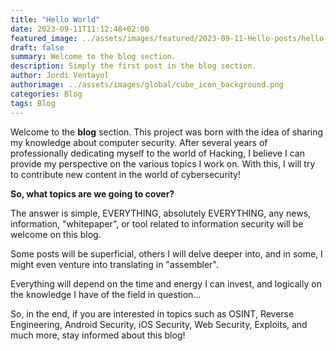 ```yaml
---
title: "Hello World"
date: 2023-09-11T11:12:48+02:00
featured_image: ../assets/images/featured/2023-09-11-Hello-posts/hello_world2.jpeg
draft: false
summary: Welcome to the blog section.
description: Simply the first post in the blog section.
author: Jordi Ventayol
authorimage: ../assets/images/global/cube_icon_background.png
categories: Blog
tags: Blog
---
```


Welcome to the **blog** section. This project was born with the idea of sharing my knowledge about computer security. After several years of professionally dedicating myself to the world of Hacking, I believe I can provide my perspective on the various topics I work on. With this, I will try to contribute new content in the world of cybersecurity!

**So, what topics are we going to cover?**

The answer is simple, EVERYTHING, absolutely EVERYTHING, any news, information, "whitepaper", or tool related to information security will be welcome on this blog.

Some posts will be superficial, others I will delve deeper into, and in some, I might even venture into translating in "assembler".

Everything will depend on the time and energy I can invest, and logically on the knowledge I have of the field in question...

So, in the end, if you are interested in topics such as OSINT, Reverse Engineering, Android Security, iOS Security, Web Security, Exploits, and much more, stay informed about this blog!